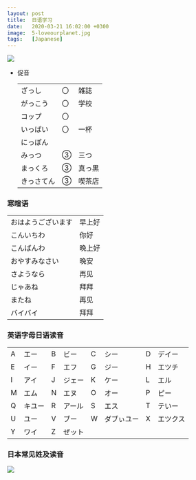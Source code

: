 ```yaml
---
layout: post
title:  日语学习
date:   2020-03-21 16:02:00 +0300
image:  5-loveourplanet.jpg
tags:   [Japanese]
---
```

![]({{site.baseurl}}/img/5-cherry.jpg)

* 促音

  |            |      |        |
  | ---------- | ---- | ------ |
  | ざっし     | 〇   | 雑誌   |
  | がっこう   | 〇   | 学校   |
  | コップ     | 〇   |        |
  | いっぱい   | 〇   | 一杯   |
  | にっぽん   |      |        |
  | みっつ     | ③    | 三つ   |
  | まっくろ   | ③    | 真っ黒 |
  | きっさてん | ③    | 喫茶店 |

### 寒暄语

|                    |        |
| ------------------ | ------ |
| おはようございます | 早上好 |
| こんいちわ         | 你好   |
| こんばんわ         | 晚上好 |
| おやすみなさい     | 晚安   |
| さようなら         | 再见   |
| じゃあね           | 拜拜   |
| またね             | 再见   |
| バイバイ           | 拜拜   |

### 英语字母日语读音

|      |        |      |        |      |            |      |          |
| ---- | ------ | :--- | ------ | ---- | ---------- | ---- | -------- |
| A    | エー   | B    | ビー   | C    | シー       | D    | デイー   |
| E    | イー   | F    | エフ   | G    | ジー       | H    | エツチ   |
| I    | アイ   | J    | ジェー | K    | ケー       | L    | エル     |
| M    | エム   | N    | エヌ   | O    | オー       | P    | ピー     |
| Q    | キユー | R    | アール | S    | エス       | T    | テいー   |
| U    | ユー   | V    | ブー   | W    | ダブぃユー | X    | エツクス |
| Y    | ワイ   | Z    | ぜット |      |            |      |          |

### 日本常见姓及读音

![]({{site.baseurl}}/img/5-ergong.jpg)


